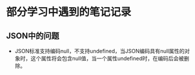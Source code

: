 # 部分学习中遇到的笔记记录

## JSON中的问题
* JSON标准支持编码null，不支持undefined，当JSON编码具有null属性的对象时，这个属性将会包含null值，当一个属性undefined时，在编码后会被删除。